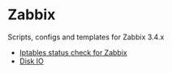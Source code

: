 Zabbix
======
Scripts, configs and templates for Zabbix 3.4.x

- [Iptables status check for Zabbix](https://github.com/tkne/zbxitsc/tree/master/Iptables)
- [Disk IO](https://github.com/tkne/zbxitsc/tree/master/Disk%20IO)